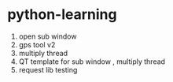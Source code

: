 # python-learning

1. open sub window
2. gps tool v2
3. multiply thread
4. QT template for sub window , multiply thread
5. request lib testing
